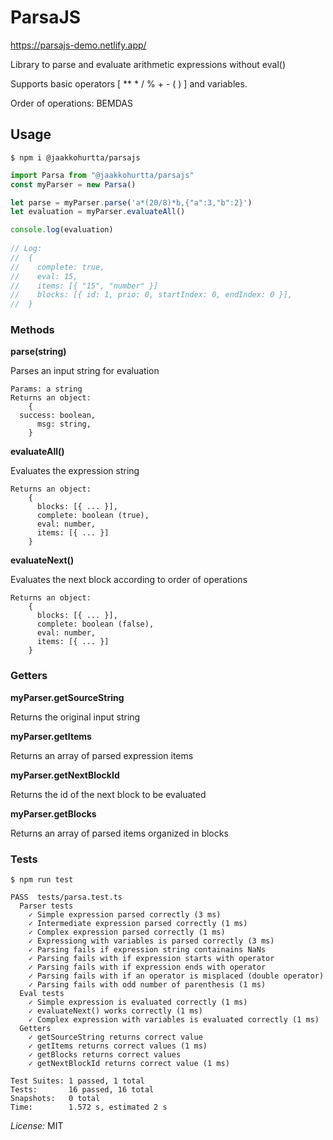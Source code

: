 ﻿# ParsaJS
https://parsajs-demo.netlify.app/

Library to parse and evaluate arithmetic expressions without eval()

Supports basic operators [ ** * / % + - ( ) ] and variables.

Order of operations: BEMDAS

## Usage
```
$ npm i @jaakkohurtta/parsajs
```

```javascript
import Parsa from "@jaakkohurtta/parsajs"
const myParser = new Parsa()

let parse = myParser.parse('a*(20/8)*b,{"a":3,"b":2}')
let evaluation = myParser.evaluateAll()

console.log(evaluation)
	
// Log:
//	{
//	  complete: true,
//	  eval: 15, 
//	  items: [{ "15", "number" }]
//	  blocks: [{ id: 1, prio: 0, startIndex: 0, endIndex: 0 }],
//	}
```
### Methods
**parse(string)**

Parses an input string for evaluation

	Params: a string
	Returns an object: 
		{ 
      success: boolean,
		  msg: string, 
		}
	
**evaluateAll()**

Evaluates the expression string

	Returns an object: 
		{ 
		  blocks: [{ ... }], 
		  complete: boolean (true), 
		  eval: number, 
		  items: [{ ... }] 
		}

**evaluateNext()**

Evaluates the next block according to order of operations

	Returns an object: 
		{ 
		  blocks: [{ ... }], 
		  complete: boolean (false), 
		  eval: number, 
		  items: [{ ... }] 
		}

### Getters
**myParser.getSourceString**

Returns the original input string

**myParser.getItems**

Returns an array of parsed expression items

**myParser.getNextBlockId**

Returns the id of the next block to be evaluated

**myParser.getBlocks**

Returns an array of parsed items organized in blocks

### Tests
```
$ npm run test

PASS  tests/parsa.test.ts
  Parser tests
    ✓ Simple expression parsed correctly (3 ms)
    ✓ Intermediate expression parsed correctly (1 ms)
    ✓ Complex expression parsed correctly (1 ms)
    ✓ Expressiong with variables is parsed correctly (3 ms)
    ✓ Parsing fails if expression string containains NaNs
    ✓ Parsing fails with if expression starts with operator
    ✓ Parsing fails with if expression ends with operator
    ✓ Parsing fails with if an operator is misplaced (double operator)
    ✓ Parsing fails with odd number of parenthesis (1 ms)
  Eval tests
    ✓ Simple expression is evaluated correctly (1 ms)
    ✓ evaluateNext() works correctly (1 ms)
    ✓ Complex expression with variables is evaluated correctly (1 ms)
  Getters
    ✓ getSourceString returns correct value
    ✓ getItems returns correct values (1 ms)
    ✓ getBlocks returns correct values
    ✓ getNextBlockId returns correct value (1 ms)

Test Suites: 1 passed, 1 total
Tests:       16 passed, 16 total
Snapshots:   0 total
Time:        1.572 s, estimated 2 s
```

*License:* MIT
